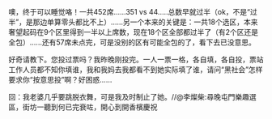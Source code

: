 噢，终于可以睡觉咯！一共452席......351 vs 44.....总数早就过半（ok，不是“过半”，是那边单算零头都比不上）......另一个本来的关键是：一共18个选区，本来奢望起码在9个区里得到一半以上席数，现在18个区全部都过半了（有2个区还是全包）......还有57席未点完，可是没别的区有可能全包的了，看下去已没意思。


好奇请教下。您投过票吗？我昨晚刚投完。一人一票一格，各自填，各自投，票站工作人员都不知你填谁，我和我妈去我都看不到她实际填了谁，请问“黑社会”怎样要求你“按意思投”啊？好困惑……

回：我老婆几乎要跳脱衣舞，可是我及时制止了她。//@李燦柴:尋晚屯門樂趣選區，街坊一聽到何已完衰咗，開心到開香檳慶祝
